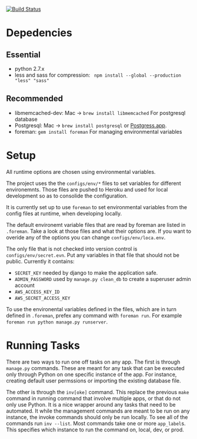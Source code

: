 [![Build Status](https://next.travis-ci.org/saulshanabrook/django-canadanewyork.png?branch=production)](https://next.travis-ci.org/saulshanabrook/django-canadanewyork)

# Depedencies
## Essential
* python 2.7.x
* less and sass for compression: ` npm install --global --production "less" "sass"`

## Recommended
* libmemcached-dev: Mac -> `brew install libmemcached`
  For postgresql database
* Postgresql: Mac -> `brew install postgresql` or [Postgress.app](http://postgresapp.com/).
* foreman: `gem install foreman`
  For managing environmental variables

# Setup
All runtime options are chosen using environmental variables.

The project uses the the `configs/env/*` files to set variables for different
environemnts. Those files are pushed to Heroku and used for local development
so as to consolide the configuration.

It is currently set up to use `foreman` to set environmental variables
from the config files at runtime, when developing locally.

The default environemt variable files that are read by foreman are listed in
`.foreman`. Take a look at those files and what their options are. If you want
to overide any of the options you can change `configs/env/loca.env`.

The only file that is not checked into version control is
`configs/env/secret.evn`. Put any variables in that file that should not be
public. Currently it contains:
* `SECRET_KEY` needed by django to make the application safe.
* `ADMIN_PASSWORD` used by `manage.py clean_db` to create a superuser admin account
* `AWS_ACCESS_KEY_ID`
* `AWS_SECRET_ACCESS_KEY`

To use the environental variables defined in the files, which are in turn
defined in `.foreman`, prefex any command with `foreman run`. For example
`foreman run python manage.py runserver`.

# Running Tasks
There are two ways to run one off tasks on any app. The first is through
`manage.py` commands. These are meant for any task that can be executed only
through Python on one specific instance of the app. For instance, creating default
user permssions or importing the existing database file.

The other is through the `inv[oke]` command. This replace the previous `make`
command in running command that involve multiple apps, or that do not only use
Python. It is a nice wrapper around any tasks that need to be automated. It
while the management commands are meant to be run on any instance, the invoke
commands should only be run locally. To see all of the commands run
`inv --list`. Most commands take one or more `app_label`s. This specifies which
instance to run the command on, local, dev, or prod.
